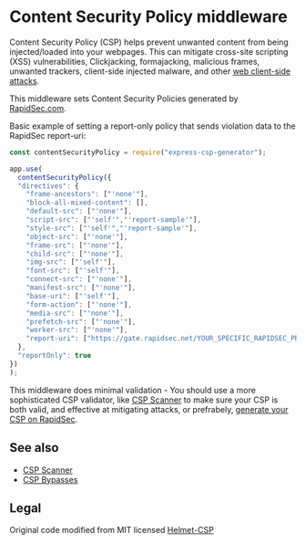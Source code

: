# Content Security Policy middleware

Content Security Policy (CSP) helps prevent unwanted content from being injected/loaded into your webpages. This can mitigate cross-site scripting (XSS) vulnerabilities, Clickjacking, formajacking, malicious frames, unwanted trackers, client-side injected malware, and other [web client-side attacks](https://cspscanner.com/client-side-attacks).

This middleware sets Content Security Policies generated by [RapidSec.com](https://rapidsec.com/).

Basic example of setting a report-only policy that sends violation data to the RapidSec report-uri:

```javascript
const contentSecurityPolicy = require("express-csp-generator");

app.use(
  contentSecurityPolicy({
  "directives": {
    "frame-ancestors": ["'none'"],
    "block-all-mixed-content": [],
    "default-src": ["'none'"],
    "script-src": ["'self'","'report-sample'"],
    "style-src": ["'self'","'report-sample'"],
    "object-src": ["'none'"],
    "frame-src": ["'none'"],
    "child-src": ["'none'"],
    "img-src": ["'self'"],
    "font-src": ["'self'"],
    "connect-src": ["'none'"],
    "manifest-src": ["'none'"],
    "base-uri": ["'self'"],
    "form-action": ["'none'"],
    "media-src": ["'none'"],
    "prefetch-src": ["'none'"],
    "worker-src": ["'none'"],
    "report-uri": ["https://gate.rapidsec.net/YOUR_SPECIFIC_RAPIDSEC_PROJECT_ID"]
  },
  "reportOnly": true
})
);
```

This middleware does minimal validation - You should use a more sophisticated CSP validator, like [CSP Scanner](https://cspscanner.com/) to make sure your CSP is both valid, and effective at mitigating attacks, or prefrabely, [generate your CSP on RapidSec](https://rapidsec.com/csp-automation).



## See also

- [CSP Scanner](https://cspscanner.com/)
- [CSP Bypasses](https://cspscanner.com/csp-bypasses)

## Legal
Original code modified from MIT licensed [Helmet-CSP](https://github.com/helmetjs/helmet/tree/main/middlewares/content-security-policy)
